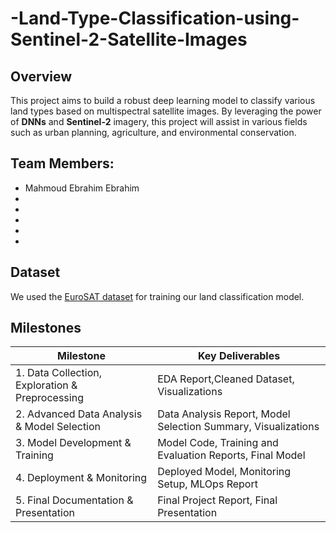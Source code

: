 # -Land-Type-Classification-using-Sentinel-2-Satellite-Images

## Overview
This project aims to build a robust deep learning model to classify various land types based on multispectral satellite images. By leveraging the power of **DNNs** and **Sentinel-2** imagery, this project will assist in various fields such as urban planning, agriculture, and environmental conservation.

## Team Members:
- Mahmoud Ebrahim Ebrahim
-
-
-
-
-

## Dataset
We used the [EuroSAT dataset](https://github.com/phelber/EuroSAT) for training our land classification model.

## Milestones
| Milestone  | Key Deliverables  |
|----------|----------------------------------------------------------------------------------|
| 1. Data Collection, Exploration & Preprocessing | EDA Report,Cleaned Dataset, Visualizations|
| 2. Advanced Data Analysis & Model Selection    | Data Analysis Report, Model Selection Summary, Visualizations |
| 3. Model Development & Training | Model Code, Training and Evaluation Reports, Final Model|
| 4. Deployment & Monitoring | Deployed Model, Monitoring Setup, MLOps Report |
| 5. Final Documentation & Presentation | Final Project Report, Final Presentation |
